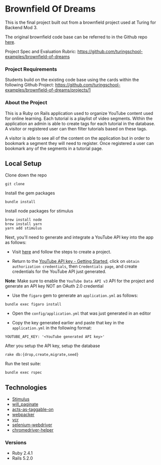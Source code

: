# Brownfield Of Dreams

This is the final project built out from a brownfield project used at Turing for Backend Mod 3.

The original brownfield code base can be referred to in the Github repo [here](https://github.com/turingschool-examples/brownfield-of-dreams).

Project Spec and Evaluation Rubric: https://github.com/turingschool-examples/brownfield-of-dreams

### Project Requirements

Students build on the existing code base using the cards within the following Github Project: https://github.com/turingschool-examples/brownfield-of-dreams/projects/1

### About the Project

This is a Ruby on Rails application used to organize YouTube content used for online learning. Each tutorial is a playlist of video segments. Within the application an admin is able to create tags for each tutorial in the database. A visitor or registered user can then filter tutorials based on these tags.

A visitor is able to see all of the content on the application but in order to bookmark a segment they will need to register. Once registered a user can bookmark any of the segments in a tutorial page.

## Local Setup


Clone down the repo
```
git clone
```

Install the gem packages
```
bundle install
```

Install node packages for stimulus
```
brew install node
brew install yarn
yarn add stimulus
```

Next, you'll need to generate and integrate a YouTube API key into the app as follows:

 * Visit [here](https://developers.google.com/youtube/v3/getting-started) and follow the steps to create a project.
 
 * Return to the [YouTube API key - Getting Started](https://developers.google.com/youtube/v3/getting-started), click on `obtain authorization credentials`, then `Credentials page`, and create credentials for the YouTube API just generated. 
 
  **Note**: Make sure to enable the `YouTube Data API v3` API for the project and generate an API key NOT an OAuth 2.0 credential

 * Use the `figaro` gem to generate an `application.yml` as follows:
 ```
 bundle exec figaro install
 ```
 * Open the `config/application.yml` that was just generated in an editor
 
 * Copy the key generated earlier and paste that key in the `application.yml` in the following format:
 ```
 YOUTUBE_API_KEY: '<YouTube generated API key>'
 ```

After you setup the API key, setup the database
```
rake db:{drop,create,migrate,seed}
```

Run the test suite:
```
bundle exec rspec
```

## Technologies
* [Stimulus](https://github.com/stimulusjs/stimulus)
* [will_paginate](https://github.com/mislav/will_paginate)
* [acts-as-taggable-on](https://github.com/mbleigh/acts-as-taggable-on)
* [webpacker](https://github.com/rails/webpacker)
* [vcr](https://github.com/vcr/vcr)
* [selenium-webdriver](https://www.seleniumhq.org/docs/03_webdriver.jsp)
* [chromedriver-helper](http://chromedriver.chromium.org/)

### Versions
* Ruby 2.4.1
* Rails 5.2.0
